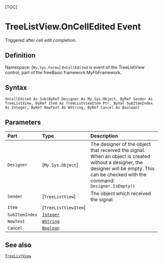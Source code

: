 [TOC]
# TreeListView.OnCellEdited Event
Triggered after cell edit completion.
## Definition
Namespace: [`My.Sys.Forms`]
`OnCellEdited` is event of the TreeListView control, part of the freeBasic framework MyFbFramework.
## Syntax
```freeBasic
OnCellEdited As Sub(ByRef Designer As My.Sys.Object, ByRef Sender As TreeListView, ByRef Item As TreeListViewItem Ptr, ByVal SubItemIndex As Integer, ByRef NewText As WString, ByRef Cancel As Boolean)
```

## Parameters

|Part|Type|Description|
| :------------ | :------------ | :------------ |
|`Designer`|[`My.Sys.Object`]|The designer of the object that received the signal. When an object is created without a designer, the designer will be empty. This can be checked with the command: `Designer.IsEmpty()`|
|`Sender`|[`TreeListView`]|The object which received the signal|
|`Item`|[`TreeListViewItem`]||
|`SubItemIndex`|[`Integer`]("https://www.freebasic.net/wiki/KeyPgInteger")||
|`NewText`|[`WString`]("https://www.freebasic.net/wiki/KeyPgWString")||
|`Cancel`|[`Boolean`]("https://www.freebasic.net/wiki/KeyPgBoolean")||

## See also
[`TreeListView`](TreeListView.md)
